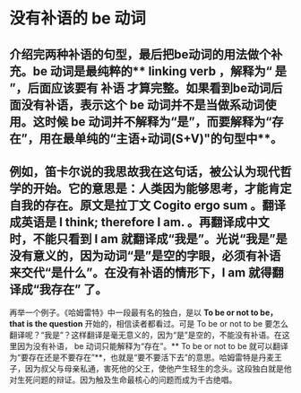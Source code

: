 # 没有补语的 be 动词

介绍完两种补语的句型，最后把be动词的用法做个补充。<b>be 动词是最纯粹的** linking verb **，**解释为“ 是 ”**，后面应该要有 补语 才算完整。**如果看到be动词后面没有补语**，表示这个 be 动词**并不是当做系动词**使用。**这时候 be 动词并不解释为“是”，而要解释为“存在”**，用在最单纯的**“主语+动词(S+V)"的句型中**。</b>
- 
例如，笛卡尔说的**我思故我在**这句话，被公认为现代哲学的开始。它的意思是：人类因为能够思考，才能肯定自我的存在。原文是拉丁文 Cogito ergo sum 。翻译成英语是 **I think; therefore I am.** 。再翻译成中文时，不能只看到 I am 就翻译成“我是”。光说“我是”是没有意义的，因为动词“是”是空的字眼，必须有补语来交代“是什么”。在没有补语的情形下，I am 就得翻译成“我存在” 了。  
- 
再举一个例子。《哈姆雷特》中一段最有名的独白，是以 **To be or not to be，that is the question** 开始的，相信读者都看过。可是 To be or not to be 要怎么翻译呢？“我是”？这样翻译是毫无意义的，因为“是”是空的，不能没有补语。在这里因为没有补语， be 动词只能解释为“存在”。** To be or not to be 就可以翻译为“要存在还是不要存在”**，也就是“要不要活下去”的意思。哈姆雷特是丹麦王子，因为叔父与母亲私通，害死他的父王，使他产生轻生的念头。这段独白就是他对生死问题的辩证。因为触及生命最核心的问题而成为千古绝唱。